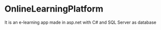 # OnlineLearningPlatform
It is an e-learning app made in asp.net with C# and SQL Server as database 
